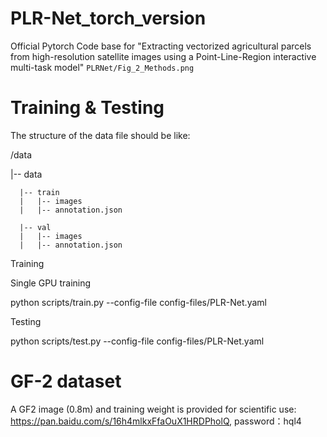 # PLR-Net_torch_version
Official Pytorch Code base for "Extracting vectorized agricultural parcels from high-resolution satellite images using a Point-Line-Region interactive multi-task model"
`PLRNet/Fig_2_Methods.png`
# Training & Testing

  The structure of the data file should be like:
  
  /data 
  
  |-- data
  
      |-- train
      |   |-- images
      |   |-- annotation.json

      |-- val
      |   |-- images
      |   |-- annotation.json

      
  Training
  
  Single GPU training
  
  python scripts/train.py --config-file config-files/PLR-Net.yaml 
  
  Testing
  
  python scripts/test.py --config-file config-files/PLR-Net.yaml 

# GF-2 dataset
A GF2 image (0.8m) and training weight is provided for scientific use: https://pan.baidu.com/s/16h4mlkxFfaOuX1HRDPholQ, password：hql4
